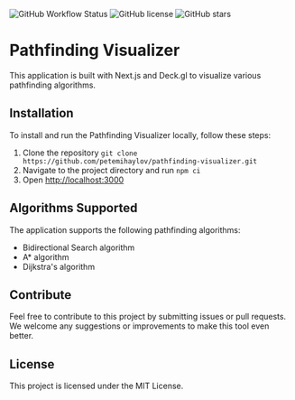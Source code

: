 ![GitHub Workflow Status](https://github.com/github/docs/actions/workflows/node.js.yml/badge.svg?branch=master)
![GitHub license](https://img.shields.io/github/license/petemihaylov/pathfinding-visualizer)
![GitHub stars](https://img.shields.io/github/stars/petemihaylov/pathfinding-visualizer)

# Pathfinding Visualizer
This application is built with Next.js and Deck.gl to visualize various pathfinding algorithms.


## Installation

To install and run the Pathfinding Visualizer locally, follow these steps:

1. Clone the repository `git clone https://github.com/petemihaylov/pathfinding-visualizer.git`
2. Navigate to the project directory and run `npm ci`
3. Open [http://localhost:3000](http://localhost:3000)

## Algorithms Supported

The application supports the following pathfinding algorithms:

- Bidirectional Search algorithm
- A* algorithm
- Dijkstra's algorithm

## Contribute

Feel free to contribute to this project by submitting issues or pull requests. We welcome any suggestions or improvements to make this tool even better.

## License

This project is licensed under the MIT License.
